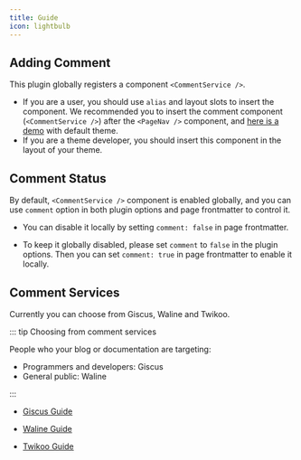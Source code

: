 ```yaml
---
title: Guide
icon: lightbulb
---
```


## Adding Comment

This plugin globally registers a component `<CommentService />`.

- If you are a user, you should use `alias` and layout slots to insert the component. We recommended you to insert the comment component (`<CommentService />`) after the `<PageNav />` component, and [here is a demo](../demo.md) with default theme.
- If you are a theme developer, you should insert this component in the layout of your theme.

## Comment Status

By default, `<CommentService />` component is enabled globally, and you can use `comment` option in both plugin options and page frontmatter to control it.

- You can disable it locally by setting `comment: false` in page frontmatter.

- To keep it globally disabled, please set `comment` to `false` in the plugin options. Then you can set `comment: true` in page frontmatter to enable it locally.

## Comment Services

Currently you can choose from Giscus, Waline and Twikoo.

::: tip Choosing from comment services

People who your blog or documentation are targeting:

- Programmers and developers: Giscus
- General public: Waline

:::

- [Giscus Guide](giscus.md)

- [Waline Guide](waline.md)

- [Twikoo Guide](twikoo.md)
